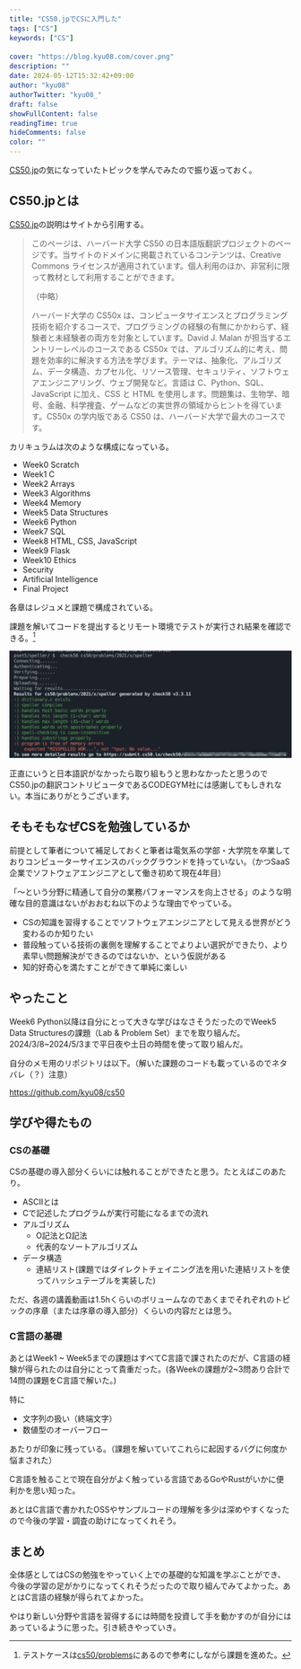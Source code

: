 ```yaml
---
title: "CS50.jpでCSに入門した"
tags: ["CS"]
keywords: ["CS"]

cover: "https://blog.kyu08.com/cover.png"
description: ""
date: 2024-05-12T15:32:42+09:00
author: "kyu08"
authorTwitter: "kyu08_"
draft: false
showFullContent: false
readingTime: true
hideComments: false
color: ""
---
```


[CS50.jp](https://cs50.jp/)の気になっていたトピックを学んでみたので振り返っておく。

## CS50.jpとは
[CS50.jp](https://cs50.jp/)の説明はサイトから引用する。

> このページは、ハーバード大学 CS50 の日本語版翻訳プロジェクトのページです。当サイトのドメインに掲載されているコンテンツは、Creative Commons ライセンスが適用されています。個人利用のほか、非営利に限って教材として利用することができます。
> 
> （中略）
> 
> ハーバード大学の CS50x は、コンピュータサイエンスとプログラミング技術を紹介するコースで、プログラミングの経験の有無にかかわらず、経験者と未経験者の両方を対象としています。David J. Malan が担当するエントリーレベルのコースである CS50x では、アルゴリズム的に考え、問題を効率的に解決する方法を学びます。テーマは、抽象化、アルゴリズム、データ構造、カプセル化、リソース管理、セキュリティ、ソフトウェアエンジニアリング、ウェブ開発など。言語は C、Python、SQL、JavaScript に加え、CSS と HTML を使用します。問題集は、生物学、暗号、金融、科学捜査、ゲームなどの実世界の領域からヒントを得ています。CS50x の学内版である CS50 は、ハーバード大学で最大のコースです。

カリキュラムは次のような構成になっている。

- Week0 Scratch
- Week1 C
- Week2 Arrays
- Week3 Algorithms
- Week4 Memory
- Week5 Data Structures
- Week6 Python
- Week7 SQL
- Week8 HTML, CSS, JavaScript
- Week9 Flask
- Week10 Ethics
- Security
- Artificial Intelligence
- Final Project

各章はレジュメと課題で構成されている。

課題を解いてコードを提出するとリモート環境でテストが実行され結果を確認できる。[^1]

![check50](check50.webp)

正直にいうと日本語訳がなかったら取り組もうと思わなかったと思うのでCS50.jpの翻訳コントリビュータであるCODEGYM社には感謝してもしきれない。本当にありがとうございます。

## そもそもなぜCSを勉強しているか
前提として筆者について補足しておくと筆者は電気系の学部・大学院を卒業しておりコンピューターサイエンスのバックグラウンドを持っていない。（かつSaaS企業でソフトウェアエンジニアとして働き初めて現在4年目）

「〜という分野に精通して自分の業務パフォーマンスを向上させる」のような明確な目的意識はないがおおむね以下のような理由でやっている。

- CSの知識を習得することでソフトウェアエンジニアとして見える世界がどう変わるのか知りたい
- 普段触っている技術の裏側を理解することでよりよい選択ができたり、より素早い問題解決ができるのではないか、という仮説がある
- 知的好奇心を満たすことができて単純に楽しい

## やったこと
Week6 Python以降は自分にとって大きな学びはなさそうだったのでWeek5 Data Structuresの課題（Lab & Problem Set）までを取り組んだ。2024/3/8~2024/5/3まで平日夜や土日の時間を使って取り組んだ。

自分のメモ用のリポジトリは以下。（解いた課題のコードも載っているのでネタバレ（？）注意）

https://github.com/kyu08/cs50

## 学びや得たもの
### CSの基礎
CSの基礎の導入部分くらいには触れることができたと思う。たとえばこのあたり。
- ASCIIとは
- Cで記述したプログラムが実行可能になるまでの流れ
- アルゴリズム
    - O記法とΩ記法
    - 代表的なソートアルゴリズム
- データ構造
    - 連結リスト(課題ではダイレクトチェイニング法を用いた連結リストを使ってハッシュテーブルを実装した)

ただ、各週の講義動画は1.5hくらいのボリュームなのであくまでそれぞれのトピックの序章（または序章の導入部分）くらいの内容だとは思う。

### C言語の基礎

あとはWeek1 ~ Week5までの課題はすべてC言語で課されたのだが、C言語の経験が得られたのは自分にとって貴重だった。(各Weekの課題が2~3問あり合計で14問の課題をC言語で解いた。)

特に

- 文字列の扱い（終端文字）
- 数値型のオーバーフロー

あたりが印象に残っている。（課題を解いていてこれらに起因するバグに何度か悩まされた）

C言語を触ることで現在自分がよく触っている言語であるGoやRustがいかに便利かを思い知った。

あとはC言語で書かれたOSSやサンプルコードの理解を多少は深めやすくなったので今後の学習・調査の助けになってくれそう。

## まとめ
全体感としてはCSの勉強をやっていく上での基礎的な知識を学ぶことができ、今後の学習の足がかりになってくれそうだったので取り組んでみてよかった。あとはC言語の経験が得られてよかった。

やはり新しい分野や言語を習得するには時間を投資して手を動かすのが自分にはあっているように思った。引き続きやっていき。

[^1]: テストケースは[cs50/problems](https://github.com/cs50/problems)にあるので参考にしながら課題を進めた。

